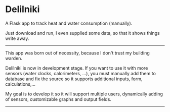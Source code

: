 Delilniki
===
A Flask app to track heat and water consumption (manually).

Just download and run, I even supplied some data, so that it shows things write away.

___

This app was born out of necessity, because I don't trust my building warden. 

Delilniki is now in development stage. If you want to use it with more sensors 
(water clocks, calorimeters, ...), you must manually add them to database and fix the source so it supports additional 
inputs, form, calculations,...
 
My goal is to develop it so it will support multiple users, dynamically adding of sensors, customizable graphs and output fields.


___